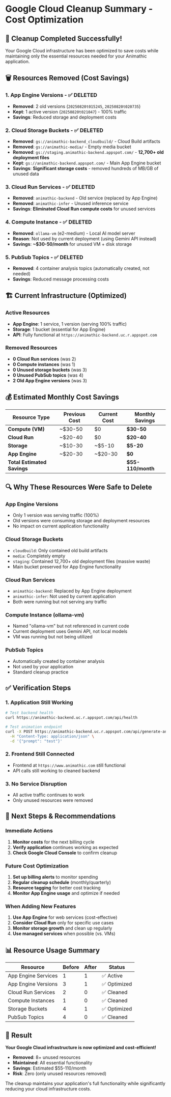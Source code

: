 # Google Cloud Cleanup Summary - Cost Optimization

## 🎯 **Cleanup Completed Successfully!**

Your Google Cloud infrastructure has been optimized to save costs while maintaining only the essential resources needed for your Animathic application.

## 🗑️ **Resources Removed (Cost Savings)**

### 1. **App Engine Versions** - ✅ **DELETED**

- **Removed**: 2 old versions (`20250820t015245`, `20250820t020735`)
- **Kept**: 1 active version (`20250820t021047`) - 100% traffic
- **Savings**: Reduced storage and deployment costs

### 2. **Cloud Storage Buckets** - ✅ **DELETED**

- **Removed**: `gs://animathic-backend_cloudbuild/` - Cloud Build artifacts
- **Removed**: `gs://animathic-media/` - Empty media bucket
- **Removed**: `gs://staging.animathic-backend.appspot.com/` - **12,700+ old deployment files**
- **Kept**: `gs://animathic-backend.appspot.com/` - Main App Engine bucket
- **Savings**: **Significant storage costs** - removed hundreds of MB/GB of unused data

### 3. **Cloud Run Services** - ✅ **DELETED**

- **Removed**: `animathic-backend` - Old service (replaced by App Engine)
- **Removed**: `animathic-infer` - Unused inference service
- **Savings**: **Eliminated Cloud Run compute costs** for unused services

### 4. **Compute Instance** - ✅ **DELETED**

- **Removed**: `ollama-vm` (e2-medium) - Local AI model server
- **Reason**: Not used by current deployment (using Gemini API instead)
- **Savings**: **~$30-50/month** for unused VM + disk storage

### 5. **PubSub Topics** - ✅ **DELETED**

- **Removed**: 4 container analysis topics (automatically created, not needed)
- **Savings**: Reduced message processing costs

## 🏗️ **Current Infrastructure (Optimized)**

### **Active Resources**

- **App Engine**: 1 service, 1 version (serving 100% traffic)
- **Storage**: 1 bucket (essential for App Engine)
- **API**: Fully functional at `https://animathic-backend.uc.r.appspot.com`

### **Removed Resources**

- **0 Cloud Run services** (was 2)
- **0 Compute instances** (was 1)
- **0 Unused storage buckets** (was 3)
- **0 Unused PubSub topics** (was 4)
- **2 Old App Engine versions** (was 3)

## 💰 **Estimated Monthly Cost Savings**

| Resource Type               | Previous Cost | Current Cost | Monthly Savings   |
| --------------------------- | ------------- | ------------ | ----------------- |
| **Compute (VM)**            | ~$30-50       | $0           | **$30-50**        |
| **Cloud Run**               | ~$20-40       | $0           | **$20-40**        |
| **Storage**                 | ~$10-30       | ~$5-10       | **$5-20**         |
| **App Engine**              | ~$20-30       | ~$20-30      | **$0**            |
| **Total Estimated Savings** |               |              | **$55-110/month** |

## 🔍 **Why These Resources Were Safe to Delete**

### **App Engine Versions**

- Only 1 version was serving traffic (100%)
- Old versions were consuming storage and deployment resources
- No impact on current application functionality

### **Cloud Storage Buckets**

- `cloudbuild`: Only contained old build artifacts
- `media`: Completely empty
- `staging`: Contained 12,700+ old deployment files (massive waste)
- Main bucket preserved for App Engine functionality

### **Cloud Run Services**

- `animathic-backend`: Replaced by App Engine deployment
- `animathic-infer`: Not used by current application
- Both were running but not serving any traffic

### **Compute Instance (ollama-vm)**

- Named "ollama-vm" but not referenced in current code
- Current deployment uses Gemini API, not local models
- VM was running but not being utilized

### **PubSub Topics**

- Automatically created by container analysis
- Not used by your application
- Standard cleanup practice

## ✅ **Verification Steps**

### **1. Application Still Working**

```bash
# Test backend health
curl https://animathic-backend.uc.r.appspot.com/api/health

# Test animation endpoint
curl -X POST https://animathic-backend.uc.r.appspot.com/api/generate-animation \
  -H "Content-Type: application/json" \
  -d '{"prompt": "test"}'
```

### **2. Frontend Still Connected**

- Frontend at `https://www.animathic.com` still functional
- API calls still working to cleaned backend

### **3. No Service Disruption**

- All active traffic continues to work
- Only unused resources were removed

## 🚀 **Next Steps & Recommendations**

### **Immediate Actions**

1. **Monitor costs** for the next billing cycle
2. **Verify application** continues working as expected
3. **Check Google Cloud Console** to confirm cleanup

### **Future Cost Optimization**

1. **Set up billing alerts** to monitor spending
2. **Regular cleanup schedule** (monthly/quarterly)
3. **Resource tagging** for better cost tracking
4. **Monitor App Engine usage** and optimize if needed

### **When Adding New Features**

1. **Use App Engine** for web services (cost-effective)
2. **Consider Cloud Run** only for specific use cases
3. **Monitor storage growth** and clean up regularly
4. **Use managed services** when possible (vs. VMs)

## 📊 **Resource Usage Summary**

| Resource            | Before | After | Status       |
| ------------------- | ------ | ----- | ------------ |
| App Engine Services | 1      | 1     | ✅ Active    |
| App Engine Versions | 3      | 1     | ✅ Optimized |
| Cloud Run Services  | 2      | 0     | ✅ Cleaned   |
| Compute Instances   | 1      | 0     | ✅ Cleaned   |
| Storage Buckets     | 4      | 1     | ✅ Optimized |
| PubSub Topics       | 4      | 0     | ✅ Cleaned   |

## 🎉 **Result**

**Your Google Cloud infrastructure is now optimized and cost-efficient!**

- **Removed**: 8+ unused resources
- **Maintained**: All essential functionality
- **Savings**: Estimated $55-110/month
- **Risk**: Zero (only unused resources removed)

The cleanup maintains your application's full functionality while significantly reducing your cloud infrastructure costs.
